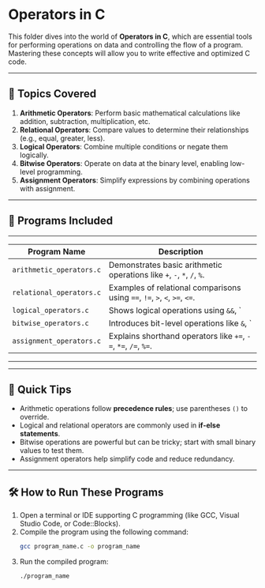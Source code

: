 # **Operators in C**

This folder dives into the world of **Operators in C**, which are essential tools for performing operations on data and controlling the flow of a program. Mastering these concepts will allow you to write effective and optimized C code.

---

## 🚀 **Topics Covered**
1. **Arithmetic Operators**: Perform basic mathematical calculations like addition, subtraction, multiplication, etc.  
2. **Relational Operators**: Compare values to determine their relationships (e.g., equal, greater, less).  
3. **Logical Operators**: Combine multiple conditions or negate them logically.  
4. **Bitwise Operators**: Operate on data at the binary level, enabling low-level programming.  
5. **Assignment Operators**: Simplify expressions by combining operations with assignment.

---

## 📂 **Programs Included**
 _____________________________________________________________________________________________
| Program Name           | Description                                                       |
|------------------------|-------------------------------------------------------------------|
| `arithmetic_operators.c` | Demonstrates basic arithmetic operations like `+`, `-`, `*`, `/`, `%`. |
| `relational_operators.c` | Examples of relational comparisons using `==`, `!=`, `>`, `<`, `>=`, `<=`. |
| `logical_operators.c`    | Shows logical operations using `&&`, `||`, and `!`.              |
| `bitwise_operators.c`    | Introduces bit-level operations like `&`, `|`, `^`, `~`, `<<`, `>>`. |
| `assignment_operators.c` | Explains shorthand operators like `+=`, `-=`, `*=`, `/=`, `%=`.  |
-----------------------------------------------------------------------------------------------

---

## 🌟 **Quick Tips**
- Arithmetic operations follow **precedence rules**; use parentheses `()` to override.  
- Logical and relational operators are commonly used in **if-else statements**.  
- Bitwise operations are powerful but can be tricky; start with small binary values to test them.  
- Assignment operators help simplify code and reduce redundancy.

---

## 🛠 **How to Run These Programs**
1. Open a terminal or IDE supporting C programming (like GCC, Visual Studio Code, or Code::Blocks).  
2. Compile the program using the following command:  
   ```bash
   gcc program_name.c -o program_name
   ```  
3. Run the compiled program:  
   ```bash
   ./program_name
   ```  
